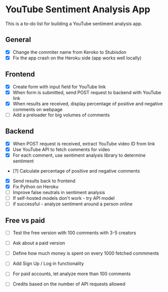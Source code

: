 # YouTube Sentiment Analysis App

This is a to-do list for building a YouTube sentiment analysis app.

## General

- [x] Change the commiter name from Keroko to Stubisdon
- [x] Fix the app crash on the Heroku side (app works well locally)

## Frontend

- [x] Create form with input field for YouTube link
- [x] When form is submitted, send POST request to backend with YouTube link
- [x] When results are received, display percentage of positive and negative comments on webpage
- [ ] Add a preloader for big volumes of comments

## Backend

- [x] When POST request is received, extract YouTube video ID from link
- [x] Use YouTube API to fetch comments for video
- [x] For each comment, use sentiment analysis library to determine sentiment
- [?] Calculate percentage of positive and negative comments
- [x] Send results back to frontend
- [x] Fix Python on Heroku
- [ ] Improve false neutrals in sentiment analysis
- [ ] If self-hosted models don't work - try API model
- [ ] if successful - analyze sentiment around a person online
 
## Free vs paid

- [ ] Test the free version with 100 comments with 3-5 creators
- [ ] Ask about a paid version

- [ ] Define how much money is spent on every 1000 fetched commments

- [ ] Add Sign Up / Log in functionality
- [ ] For paid accounts, let analyze more than 100 comments
- [ ] Credits based on the number of API requests allowed